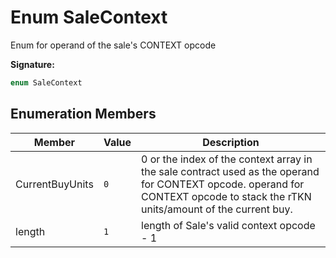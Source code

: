 
# Enum SaleContext

Enum for operand of the sale's CONTEXT opcode

<b>Signature:</b>

```typescript
enum SaleContext 
```

## Enumeration Members

|  Member | Value | Description |
|  --- | --- | --- |
|  CurrentBuyUnits | `0` | 0 or the index of the context array in the sale contract used as the operand for CONTEXT opcode. operand for CONTEXT opcode to stack the rTKN units/amount of the current buy. |
|  length | `1` | length of Sale's valid context opcode - 1 |


